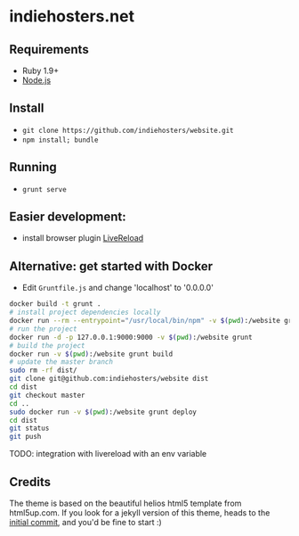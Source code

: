 indiehosters.net
================

## Requirements
  * Ruby 1.9+
  * [Node.js](http://nodejs.org)

## Install
  * `git clone https://github.com/indiehosters/website.git`
  * `npm install; bundle`

## Running
  * `grunt serve`

## Easier development:
  * install browser plugin [LiveReload](http://feedback.livereload.com/knowledgebase/articles/86242-how-do-i-install-and-use-the-browser-extensions-)

## Alternative: get started with Docker
* Edit `Gruntfile.js` and change 'localhost' to '0.0.0.0'

```bash
docker build -t grunt .
# install project dependencies locally
docker run --rm --entrypoint="/usr/local/bin/npm" -v $(pwd):/website grunt install
# run the project
docker run -d -p 127.0.0.1:9000:9000 -v $(pwd):/website grunt
# build the project
docker run -v $(pwd):/website grunt build
# update the master branch
sudo rm -rf dist/
git clone git@github.com:indiehosters/website dist
cd dist
git checkout master
cd ..
sudo docker run -v $(pwd):/website grunt deploy
cd dist
git status
git push
```

TODO: integration with livereload with an env variable

## Credits

The theme is based on the beautiful helios html5 template from html5up.com. If you look for a jekyll version of this theme, heads to the [initial commit](https://github.com/indiehosters/website/tree/83c6b86295cb43888b1a7e565a85045b641677db), and you'd be fine to start :)
